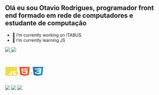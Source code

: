 ## Olá eu sou Otavio Rodrigues, programador front end formado em rede de computadores e estudante de computação




- 🔭 I’m currently working on ITABUS
- 🌱 I’m currently learning JS
<!--
-->
<div>
  <a href ="github.com/otaviorodriguess">
<img height = "180cm" src = "https://github-readme-stats.vercel.app/api?username=otaviorodriguess&show_icons=true&theme=dracula&include_all_commits=true&count_private=true" />
<img height = "180cm" src = "https://github-readme-stats.vercel.app/api/top-langs/?username=otaviorodriguess&layout=compact&langs_count=16&theme=dracula" />
</div>
    
##
<div style="display: inline_block"><br>
  <img align="center" alt="Rafa-Js" height="30" width="40" src="https://raw.githubusercontent.com/devicons/devicon/master/icons/javascript/javascript-plain.svg">
  <img align="center" alt="Rafa-HTML" height="30" width="40" src="https://raw.githubusercontent.com/devicons/devicon/master/icons/html5/html5-original.svg">
  <img align="center" alt="Rafa-CSS" height="30" width="40" src="https://raw.githubusercontent.com/devicons/devicon/master/icons/css3/css3-original.svg">
</div>

##
<div> 

  <a href="https://instagram.com/rafaballerini" target="_blank"><img src="https://img.shields.io/badge/-Instagram-%23E4405F?style=for-the-badge&logo=instagram&logoColor=white" target="_blank"></a>
  <a href = "mailto:contatorafaballerini@gmail.com"><img src="https://img.shields.io/badge/-Gmail-%23333?style=for-the-badge&logo=gmail&logoColor=white" target="_blank"></a>
  <a href="https://www.linkedin.com/in/rafaella-ballerini-45875016a" target="_blank"><img src="https://img.shields.io/badge/-LinkedIn-%230077B5?style=for-the-badge&logo=linkedin&logoColor=white" target="_blank"></a> 
  
</div>

